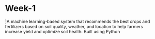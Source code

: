 # Week-1
]A machine learning-based system that recommends the best crops and fertilizers based on soil quality, weather, and location to help farmers increase yield and optimize soil health. Built using Python
